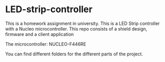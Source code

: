 # LED-strip-controller
This is a homework assignment in university. This is a LED Strip controller with a Nucleo microcontroller. This repo consists of a shield design, firmware and a client application

The microcontroller: NUCLEO-F446RE

You can find different folders for the different parts of the project.
